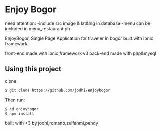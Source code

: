 Enjoy Bogor
=====================

need attention:
-include src image & lat&lng in database
-menu can be included in menu_restaurant.ph

EnjoyBogor, Single Page Application for traveler in bogor built with Ionic framework.



front-end made with ionic framework v3
back-end made with php&mysql

## Using this project

clone

```bash
$ git clone https://github.com/jodhi/enjoybogor
```

Then run:

```bash
$ cd enjoybogor
$ npm install
```


built with <3 by jodhi,romano,zulfahmi,pendy
